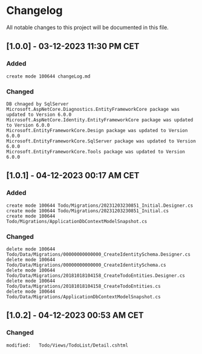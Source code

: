 # Changelog
All notable changes to this project will be documented in this file.

## [1.0.0] - 03-12-2023 11:30 PM CET

### Added
	create mode 100644 changeLog.md

### Changed
	DB chnaged by SqlServer
	Microsoft.AspNetCore.Diagnostics.EntityFrameworkCore package was updated to Version 6.0.0
    Microsoft.AspNetCore.Identity.EntityFrameworkCore package was updated to Version 6.0.0
	Microsoft.EntityFrameworkCore.Design package was updated to Version 6.0.0
	Microsoft.EntityFrameworkCore.SqlServer package was updated to Version 6.0.0
    Microsoft.EntityFrameworkCore.Tools package was updated to Version 6.0.0


## [1.0.1] - 04-12-2023 00:17 AM CET

### Added
	create mode 100644 Todo/Migrations/20231203230851_Initial.Designer.cs
	create mode 100644 Todo/Migrations/20231203230851_Initial.cs
	create mode 100644 Todo/Migrations/ApplicationDbContextModelSnapshot.cs

### Changed
	delete mode 100644 Todo/Data/Migrations/00000000000000_CreateIdentitySchema.Designer.cs
	delete mode 100644 Todo/Data/Migrations/00000000000000_CreateIdentitySchema.cs
	delete mode 100644 Todo/Data/Migrations/20181018104158_CreateTodoEntities.Designer.cs
	delete mode 100644 Todo/Data/Migrations/20181018104158_CreateTodoEntities.cs
	delete mode 100644 Todo/Data/Migrations/ApplicationDbContextModelSnapshot.cs
	
## [1.0.2] - 04-12-2023 00:53 AM CET

### Changed
	modified:   Todo/Views/TodoList/Detail.cshtml
